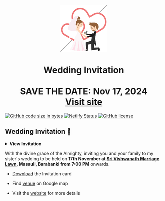 
<p align="center"><img src="./assets/wedding.gif" width="150px" height="150px"/></p>
<h1 align="center">Wedding Invitation <br> <br> SAVE THE DATE: Nov 17, 2024 <br> <a href="https://anupeshverma.github.io/Wedding-Invitation-Shweta-Sunny/">Visit site</a></h1>

[![GitHub code size in bytes](https://img.shields.io/github/languages/code-size/vinitshahdeo/Wedding-Invitation?logo=github)](https://sonali.netlify.app/) [![Netlify Status](https://api.netlify.com/api/v1/badges/e945f101-f434-45e6-8c33-df855c6b2082/deploy-status)](https://app.netlify.com/sites/sonali/deploys) [![GitHub license](https://img.shields.io/github/license/vinitshahdeo/Wedding-Invitation?logo=github)](https://github.com/vinitshahdeo/Wedding-Invitation)

## Wedding Invitation :ring:

<details>
  <summary><strong>View Invitation</strong></summary>
  <a href="https://anupeshverma.github.io/Engagement-Invitation-Shweta-Sunny/"><img src="./assets/img/sonali.jpeg" /></a>
</details>

With the divine grace of the Almighty,
inviting you and your family to my sister's wedding to be held on **17th November at [Sri Vishwanath Marriage Lawn](https://maps.app.goo.gl/aQShQAc92w2zrvwU9), Masauli, Barabanki from 7:00 PM** onwards.

- [Download]() the Invitation card

- Find [venue](https://maps.app.goo.gl/aQShQAc92w2zrvwU9) on Google map

- Visit the [website](https://anupeshverma.github.io/Engagement-Invitation-Shweta-Sunny/) for more details


